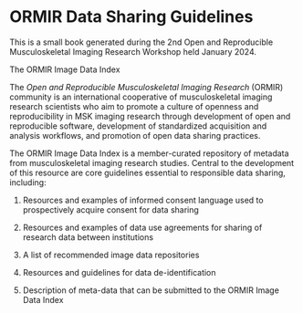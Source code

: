# ORMIR Data Sharing Guidelines

This is a small book generated during the 2nd Open and Reproducible Musculoskeletal Imaging Research Workshop held January 2024.

The ORMIR Image Data Index

The *Open and Reproducible Musculoskeletal Imaging Research* (ORMIR) community is an international cooperative of musculoskeletal imaging research scientists who aim to promote a culture of openness and reproducibility in MSK imaging research through development of open and reproducible software, development of standardized acquisition and analysis workflows, and promotion of open data sharing practices.

The ORMIR Image Data Index is a member-curated repository of metadata from musculoskeletal imaging research studies. Central to the development of this resource are core guidelines essential to responsible data sharing, including:

1.  Resources and examples of informed consent language used to prospectively acquire consent for data sharing

2.  Resources and examples of data use agreements for sharing of research data between institutions

3.  A list of recommended image data repositories

4.  Resources and guidelines for data de-identification

5.  Description of meta-data that can be submitted to the ORMIR Image Data Index
